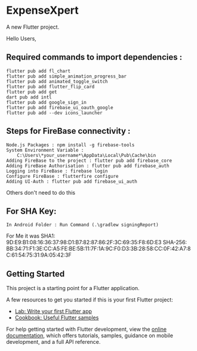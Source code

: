 # ExpenseXpert

A new Flutter project.

Hello Users,


## Required commands to import dependencies :
    flutter pub add fl_chart
    flutter pub add simple_animation_progress_bar
    flutter pub add animated_toggle_switch
    flutter pub add flutter_flip_card
    flutter pub add get
    dart pub add intl
    flutter pub add google_sign_in
    flutter pub add firebase_ui_oauth_google
    flutter pub add --dev icons_launcher

## Steps for FireBase connectivity :
    Node.js Packages : npm install -g firebase-tools
    System Environment Variable : 
        C:\Users\*your_username*\AppData\Local\Pub\Cache\bin
    Adding FireBase to the project : flutter pub add firebase_core
    Adding FireBase Authorisation : flutter pub add firebase_auth
    Logging into FireBase : firebase login
    Configure FireBase : flutterfire configure
    Adding UI-Auth : flutter pub add firebase_ui_auth


Others don't need to do this
## For SHA Key: 
    In Android Folder : Run Command (.\gradlew signingReport)
For Me it was 
SHA1: 9D:E9:B1:08:16:36:37:98:D1:B7:82:87:86:2F:3C:69:35:F8:6D:E3
SHA-256: BB:34:71:F1:3E:CC:A5:FE:BE:5B:11:7F:1A:9C:F0:D3:3B:28:58:CC:0F:42:A7:8C:61:54:75:31:9A:05:42:3F



## Getting Started

This project is a starting point for a Flutter application.

A few resources to get you started if this is your first Flutter project:

- [Lab: Write your first Flutter app](https://docs.flutter.dev/get-started/codelab)
- [Cookbook: Useful Flutter samples](https://docs.flutter.dev/cookbook)

For help getting started with Flutter development, view the
[online documentation](https://docs.flutter.dev/), which offers tutorials,
samples, guidance on mobile development, and a full API reference.
